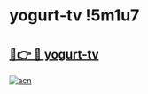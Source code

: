 # yogurt-tv !5m1u7

# <h2><a href="https://bong9m.esa.edu.pl?title=yogurt-tv&ref=5m1u7">🔗👉 🔴 yogurt-tv</a></h2>

[![acn](https://github.com/user-attachments/assets/0f9c940e-d8b0-45ae-aac7-cd30a18b3e1c)](https://bong9m.esa.edu.pl?title=yogurt-tv&ref=5m1u7)

